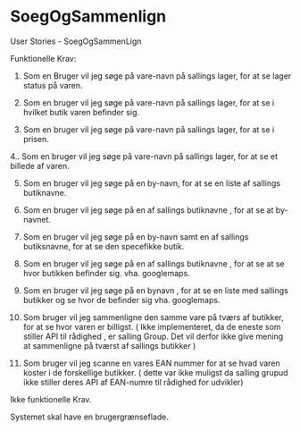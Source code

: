 # SoegOgSammenlign

User Stories - SoegOgSammenLign

Funktionelle Krav: 
1.	Som en Bruger vil jeg søge på vare-navn på sallings lager, for at se lager status på varen. 

2.	Som en bruger vil jeg søge på vare-navn på sallings lager, for at se i hvilket butik varen befinder sig.

3. Som en bruger vil jeg søge på vare-navn på sallings lager, for at se i prisen.

4.. Som en bruger vil jeg søge på vare-navn på sallings lager, for at se et billede af varen. 

5. Som en bruger vil jeg søge på en by-navn, for at se en liste af sallings butiknavne. 

6. Som en bruger vil jeg søge på en af sallings butiknavne , for at se at by-navnet. 

7. Som en bruger vil jeg søge på en by-navn samt en af sallings butiksnavne, for at se den specefikke butik. 

8. Som en bruger vil jeg søge på en af sallings butiknavne , for at se at se hvor butikken befinder sig. vha. googlemaps. 

10. Som en bruger vil jeg søge på en bynavn , for at se en liste med sallings butikker og se hvor de befinder sig vha. googlemaps. 


5.	Som bruger vil jeg sammenligne den samme vare på tværs af butikker, for at se hvor varen er 
billigst. ( Ikke implementeret, da de eneste som stiller API til rådighed , er salling Group. Det vil derfor ikke give mening at sammenligne på tværst af sallings butikker ) 

6.	Som bruger vil jeg scanne en vares EAN nummer for at se hvad varen koster i de forskellige butikker.  ( dette var ikke muligst da salling grupud ikke stiller deres API af EAN-numre til rådighed for udvikler) 



Ikke funktionelle Krav. 

Systemet skal have en brugergrænseflade.

